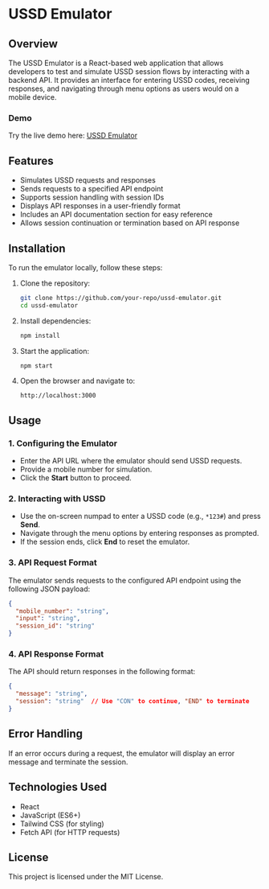 # USSD Emulator

## Overview
The USSD Emulator is a React-based web application that allows developers to test and simulate USSD session flows by interacting with a backend API. It provides an interface for entering USSD codes, receiving responses, and navigating through menu options as users would on a mobile device.

### Demo
Try the live demo here: [USSD Emulator](https://jamesnjovu.github.io/ussd-emulator/)

## Features
- Simulates USSD requests and responses
- Sends requests to a specified API endpoint
- Supports session handling with session IDs
- Displays API responses in a user-friendly format
- Includes an API documentation section for easy reference
- Allows session continuation or termination based on API response

## Installation
To run the emulator locally, follow these steps:

1. Clone the repository:
   ```sh
   git clone https://github.com/your-repo/ussd-emulator.git
   cd ussd-emulator
   ```
2. Install dependencies:
   ```sh
   npm install
   ```
3. Start the application:
   ```sh
   npm start
   ```
4. Open the browser and navigate to:
   ```
   http://localhost:3000
   ```

## Usage
### 1. Configuring the Emulator
- Enter the API URL where the emulator should send USSD requests.
- Provide a mobile number for simulation.
- Click the **Start** button to proceed.

### 2. Interacting with USSD
- Use the on-screen numpad to enter a USSD code (e.g., `*123#`) and press **Send**.
- Navigate through the menu options by entering responses as prompted.
- If the session ends, click **End** to reset the emulator.

### 3. API Request Format
The emulator sends requests to the configured API endpoint using the following JSON payload:
```json
{
  "mobile_number": "string",
  "input": "string",
  "session_id": "string"
}
```

### 4. API Response Format
The API should return responses in the following format:
```json
{
  "message": "string",
  "session": "string"  // Use "CON" to continue, "END" to terminate
}
```

## Error Handling
If an error occurs during a request, the emulator will display an error message and terminate the session.

## Technologies Used
- React
- JavaScript (ES6+)
- Tailwind CSS (for styling)
- Fetch API (for HTTP requests)

## License
This project is licensed under the MIT License.

